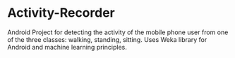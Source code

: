 Activity-Recorder
=================

Android Project for detecting the activity of the mobile phone user from one of the three classes: walking, standing, sitting. Uses Weka library for Android and machine learning principles.
